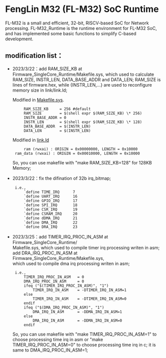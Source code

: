 

# FengLin M32 (FL-M32) SoC Runtime

FL-M32 is a small and efficient, 32-bit, RISCV-based SoC for Network processing.
FL-M32_Runtime is the runtime environment for FL-M32 SoC, and has implemented some basic 
functions to simplify C-based development.

## modification list：
* 2023/3/22：add RAM_SIZE_KB at Firmware_SingleCore_Runtime/Makefile.sys,
    which used to calculate RAM_SIZE, INSTR_LEN, DATA_BASE_ADDR and 
    DATA_LEN; RAM_SIZE is lines of firmware.hex, while {INSTR_LEN,...} are
    used to reconfigure memory size in link/link.ld;
    
    Modified in [Makefile.sys](https://github.com/JunnanLi/FL-M32_Runtime/Firmware_SingleCore_Runtime/Makefile.sys).
           
           RAM_SIZE_KB     = 256 #default                                 
           RAM_SIZE        = $(shell expr $(RAM_SIZE_KB) \* 256)
           INSTR_BASE_ADDR = 0
           INSTR_LEN       = $(shell expr $(RAM_SIZE_KB) \* 128)
           DATA_BASE_ADDR  = $(INSTR_LEN)
           DATA_LEN        = $(INSTR_LEN)

    Modified in [link.ld](https://github.com/JunnanLi/FL-M32_Runtime/Firmware_SingleCore_Runtime/link/link.ld)
    
           ram (rwxai) : ORIGIN = 0x00000000, LENGTH = 0x10000
       ram_data (rwxai) : ORIGIN = 0x00010000, LENGTH = 0x10000

    So, you can use makefile with "make RAM_SIZE_KB=128" for 128KB Memory;

* 2023/3/22：fix the difination of 32b irq_bitmap;

       i.e.,                                                           
           `define TIME_IRQ      7
           `define UART_IRQ      16  
           `define GPIO_IRQ      17  
           `define SPI_IRQ       18  
           `define CSR_IRQ       19  
           `define CSRAM_IRQ     20  
           `define dDMA_IRQ      21  
           `define DMA_IRQ       22  
           `define DRA_IRQ       23 


* 2023/3/25：add TIMER_IRQ_PROC_IN_ASM at Firmware_SingleCore_Runtime/     
    Makefile.sys, which used to compile timer irq processing writen in asm;
    add DRA_IRQ_PROC_IN_ASM at Firmware_SingleCore_Runtime/Makefile.sys,      
    which used to compile dma irq processing writen in asm;

       i.e.,                                                           
           TIMER_IRQ_PROC_IN_ASM   = 0
           DMA_IRQ_PROC_IN_ASM     = 0
           ifeq ("$(TIMER_IRQ_PROC_IN_ASM)", "1")
               TIMER_IRQ_IN_ASM    = -DTIMER_IRQ_IN_ASM=1
           else
               TIMER_IRQ_IN_ASM    = -DTIMER_IRQ_IN_ASM=0
           endif
           ifeq ("$(DMA_IRQ_PROC_IN_ASM)", "1")
               DMA_IRQ_IN_ASM      = -DDMA_IRQ_IN_ASM=1
           else
               DMA_IRQ_IN_ASM      = -DDMA_IRQ_IN_ASM=0
           endif

    So, you can use makefile with "make TIMER_IRQ_PROC_IN_ASM=1" to choose 
     processing time irq in asm or "make TIMER_IRQ_PROC_IN_ASM=0" to
     choose processing time irq in c; it is same to DMA_IRQ_PROC_IN_ASM=1;
